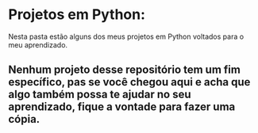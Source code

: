 # Projetos em Python:
Nesta pasta estão alguns dos meus projetos em Python voltados para o meu aprendizado.

## Nenhum projeto desse repositório tem um fim específico, pas se você chegou aqui e acha que algo também possa te ajudar no seu aprendizado, fique a vontade para fazer uma cópia.
